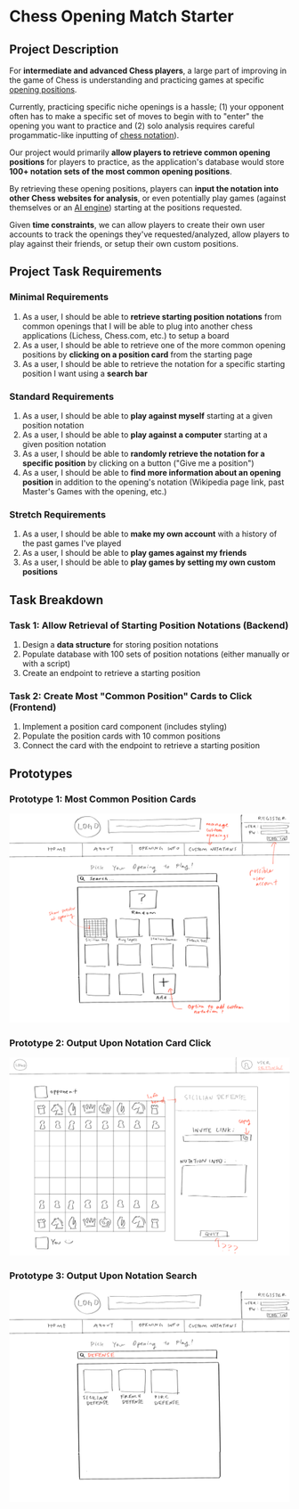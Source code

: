 # Chess Opening Match Starter

## Project Description

For <b>intermediate and advanced Chess players</b>, a large part of improving in the game of Chess is understanding and practicing games at specific [opening positions](https://en.wikipedia.org/wiki/Chess_opening). 

Currently, practicing specific niche openings is a hassle; (1) your opponent often has to make a specific set of moves to begin with to "enter" the opening you want to practice and (2) solo analysis requires careful progammatic-like inputting of [chess notation](https://en.wikipedia.org/wiki/Algebraic_notation_(chess))). 

Our project would primarily <b>allow players to retrieve common opening positions</b> for players to practice, as the application's database would store <b>100+ notation sets of the most common opening positions</b>.

By retrieving these opening positions, players can <b>input the notation into other Chess websites for analysis</b>, or even potentially play games (against themselves or an [AI engine](https://en.wikipedia.org/wiki/Stockfish_(chess))) starting at the positions requested. 

Given <b>time constraints</b>, we can allow players to create their own user accounts to track the openings they've requested/analyzed, allow players to play against their friends, or setup their own custom positions.

## Project Task Requirements

### Minimal Requirements

1. As a user, I should be able to <b>retrieve starting position notations</b> from common openings that I will be able to plug into another chess applications (Lichess, Chess.com, etc.) to setup a board
2. As a user, I should be able to retrieve one of the more common opening positions by <b>clicking on a position card</b> from the starting page 
3. As a user, I should be able to retrieve the notation for a specific starting position I want using a <b>search bar</b>

### Standard Requirements

1. As a user, I should be able to <b>play against myself</b> starting at a given position notation
2. As a user, I should be able to <b>play against a computer</b> starting at a given position notation
3. As a user, I should be able to <b>randomly retrieve the notation for a specific position</b> by clicking on a button ("Give me a position")
4. As a user, I should be able to <b>find more information about an opening position </b> in addition to the opening's notation (Wikipedia page link, past Master's Games with the opening, etc.) 

### Stretch Requirements

1. As a user, I should be able to <b>make my own account</b> with a history of the past games I've played
2. As a user, I should be able to <b>play games against my friends</b>
3. As a user, I should be able to <b>play games by setting my own custom positions</b>

## Task Breakdown

### Task 1: Allow Retrieval of Starting Position Notations (Backend)

1. Design a <b>data structure</b> for storing position notations
2. Populate database with 100 sets of position notations (either manually or with a script)
3. Create an endpoint to retrieve a starting position

### Task 2: Create Most "Common Position" Cards to Click  (Frontend)

1. Implement a position card component (includes styling)
2. Populate the position cards with 10 common positions
3. Connect the card with the endpoint to retrieve a starting position

## Prototypes

### Prototype 1: Most Common Position Cards

![Protoype 1](./docs/mockups/MainMostCommonPositions.png)

### Prototype 2: Output Upon Notation Card Click

![Protoype 2](./docs/mockups/PlayChess.png)

### Prototype 3: Output Upon Notation Search

![Protoype 3](./docs/mockups/SearchExample.png)
